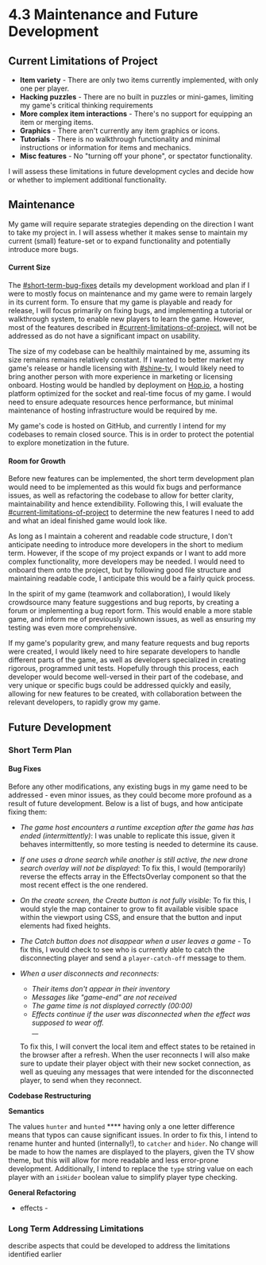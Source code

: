 # 4.3 Maintenance and Future Development

## Current Limitations of Project

* **Item variety** - There are only two items currently implemented, with only one per player.
* **Hacking puzzles** - There are no built in puzzles or mini-games, limiting my game's critical thinking requirements
* **More complex item interactions** - There's no support for equipping an item or merging items.
* **Graphics** - There aren't currently any item graphics or icons.
* **Tutorials** - There is no walkthrough functionality and minimal instructions or information for items and mechanics.
* **Misc features** - No "turning off your phone", or spectator functionality.

I will assess these limitations in future development cycles and decide how or whether to implement additional functionality.

## Maintenance

My game will require separate strategies depending on the direction I want to take my project in. I will assess whether it makes sense to maintain my current (small) feature-set or to expand functionality and potentially introduce more bugs.

#### Current Size

The [#short-term-bug-fixes](4.3-maintenance-and-future-development.md#short-term-bug-fixes "mention") details my development workload and plan if I were to mostly focus on maintenance and my game were to remain largely in its current form. To ensure that my game is playable and ready for release, I will focus primarily on fixing bugs, and implementing a tutorial or walkthrough system, to enable new players to learn the game. However, most of the features described in [#current-limitations-of-project](4.3-maintenance-and-future-development.md#current-limitations-of-project "mention"), will not be addressed as do not have a significant impact on usability.

The size of my codebase can be healthily maintained by me, assuming its size remains remains relatively constant. If I wanted to better market my game's release or handle licensing with [#shine-tv](../1-analysis/1.2-stakeholders.md#shine-tv "mention"), I would likely need to bring another person with more experience in marketing or licensing onboard. Hosting would be handled by deployment on [Hop.io](https://hop.io), a hosting platform optimized for the socket and real-time focus of my game. I would need to ensure adequate resources hence performance, but minimal maintenance of hosting infrastructure would be required by me.

My game's code is hosted on GitHub, and currently I intend for my codebases to remain closed source. This is in order to protect the potential to explore monetization in the future.

#### Room for Growth

Before new features can be implemented, the short term development plan would need to be implemented as this would fix bugs and performance issues, as well as refactoring the codebase to allow for better clarity, maintainability and hence extendibility. Following this, I will evaluate the  [#current-limitations-of-project](4.3-maintenance-and-future-development.md#current-limitations-of-project "mention") to determine the new features I need to add and what an ideal finished game would look like.

As long as I maintain a coherent and readable code structure, I don't anticipate needing to introduce more developers in the short to medium term. However, if the scope of my project expands or I want to add more complex functionality, more developers may be needed. I would need to onboard them onto the project, but by following good file structure and maintaining readable code, I anticipate this would be a fairly quick process.

In the spirit of my game (teamwork and collaboration), I would likely crowdsource many feature suggestions and bug reports, by creating a forum or implementing a bug report form. This would enable a more stable game, and inform me of previously unknown issues, as well as ensuring my testing was even more comprehensive.

If my game's popularity grew, and many feature requests and bug reports were created, I would likely need to hire separate developers to handle different parts of the game, as well as developers specialized in creating rigorous, programmed unit tests. Hopefully through this process, each developer would become well-versed in their part of the codebase, and very unique or specific bugs could be addressed quickly and easily, allowing for new features to be created, with collaboration between the relevant developers, to rapidly grow my game.

## Future Development

### Short Term Plan

#### Bug Fixes

Before any other modifications, any existing bugs in my game need to be addressed - even minor issues, as they could become more profound as a result of future development. Below is a list of bugs, and how anticipate fixing them:

* _The game host encounters a runtime exception after the game has has ended_ _(intermittently)_: I was unable to replicate this issue, given it behaves intermittently, so more testing is needed to determine its cause.
* _If one uses a drone search while another is still active, the new drone search overlay will not be displayed_: To fix this, I would (temporarily) reverse the effects array in the EffectsOverlay component so that the most recent effect is the one rendered.
* _On the create screen, the Create button is not fully visible_: To fix this, I would style the map container to grow to fit available visible space within the viewport using CSS, and ensure that the button and input elements had fixed heights.
* _The Catch button does not disappear when a user leaves a game_ - To fix this, I would check to see who is currently able to catch the disconnecting player and send a `player-catch-off` message to them.
*   _When a user disconnects and reconnects:_

    * _Their items don't appear in their inventory_
    * _Messages like "game-end" are not received_
    * _The game time is not displayed correctly (00:00)_
    * _Effects continue if the user was disconnected when the effect was supposed to wear off._\
      __

    To fix this, I will convert the local item and effect states to be retained in the browser after a refresh. When the user reconnects I will also make sure to update their player object with their new socket connection, as well as queuing any messages that were intended for the disconnected player, to send when they reconnect.

**Codebase Restructuring**

**Semantics**

The values `hunter` and `hunted` **** having only a one letter difference means that typos can cause significant issues. In order to fix this, I intend to rename hunter and hunted (internally!), to `catcher` and `hider`. No change will be made to how the names are displayed to the players, given the TV show theme, but this will allow for more readable and less error-prone development. Additionally, I intend to replace the `type` string value on each player with an `isHider` boolean value to simplify player type checking.

**General Refactoring**

* effects -&#x20;







### Long Term Addressing Limitations

describe aspects that could be developed to address the limitations identified earlier

